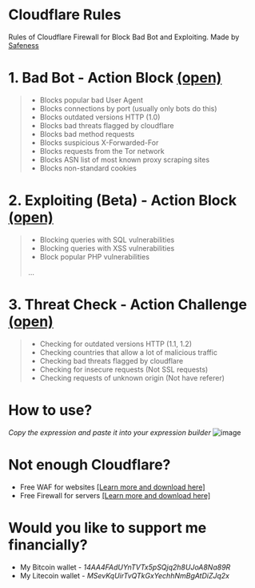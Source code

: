# Cloudflare Rules
Rules of Cloudflare Firewall for Block Bad Bot and Exploiting. Made by [Safeness](https://safeness.su)

# 1. Bad Bot - Action Block [(open)](https://github.com/SocolSRT/cloudflare-rules/blob/main/Bad%20Bot%20-%20Block.txt)
> * Blocks popular bad User Agent
> * Blocks connections by port (usually only bots do this)
> * Blocks outdated versions HTTP (1.0)
> * Blocks bad threats flagged by cloudflare
> * Blocks bad method requests
> * Blocks suspicious X-Forwarded-For
> * Blocks requests from the Tor network
> * Blocks ASN list of most known proxy scraping sites
> * Blocks non-standard cookies

# 2. Exploiting (Beta) - Action Block [(open)](https://github.com/SocolSRT/cloudflare-rules/blob/main/Exploiting%20Check%20-%20Block.txt)
> * Blocking queries with SQL vulnerabilities
> * Blocking queries with XSS vulnerabilities
> * Block popular PHP vulnerabilities
> 
> ...

# 3. Threat Check - Action Challenge [(open)](https://github.com/SocolSRT/cloudflare-rules/blob/main/Threat%20Check%20-%20Challenge.txt)
> * Checking for outdated versions HTTP (1.1, 1.2)
> * Checking countries that allow a lot of malicious traffic
> * Checking bad threats flagged by cloudflare
> * Checking for insecure requests (Not SSL requests)
> * Checking requests of unknown origin (Not have referer)

# How to use?
*Copy the expression and paste it into your expression builder*
![image](https://user-images.githubusercontent.com/55624740/161973398-05e74f0c-f72c-4c71-afa4-46987801f3c8.png)

# Not enough Cloudflare?
* Free WAF for websites
[[Learn more and download here]](https://safeness.su/web-firewall/)
* Free Firewall for servers
[[Learn more and download here]](https://safeness.su/firewall/)

# Would you like to support me financially?
* My Bitcoin wallet - *14AA4FAdUYnTVTx5pSQjq2h8UJoA8Na89R*
* My Litecoin wallet - *MSevKqUirTvQTkGxYechhNmBgAtDiZJq2x*
